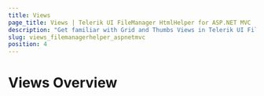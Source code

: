 ```yaml
---
title: Views
page_title: Views | Telerik UI FileManager HtmlHelper for ASP.NET MVC
description: "Get familiar with Grid and Thumbs Views in Telerik UI FileManager for ASP.NET MVC."
slug: views_filemanagerhelper_aspnetmvc
position: 4
---
```


# Views Overview
